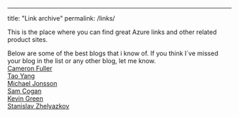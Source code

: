 ---
title: "Link archive"
permalink: /links/

This is the place where you can find great Azure links and other related product sites.

Below are some of the best blogs that i know of. If you think I´ve missed your blog in the list or any other blog, let me know.  
[Cameron Fuller](http://blogs.catapultsystems.com/cfuller/default.aspx "Cameron Fuller´s blog")  
[Tao Yang ](http://blog.tyang.org/ "Tao Yang´s blog")  
[Michael Jonsson ](http://azurefabric.com/ "Michael Jonsson´s blog")  
[Sam Cogan ](http://samcogan.com/ "Sam Cogan´s blog")  
[Kevin Green ](http://kevingreeneitblog.blogspot.se/ "Kevin Green´s blog")  
[Stanislav Zhelyazkov ](https://cloudadministrator.net/ "Stanislav Zhelyazkov´s blog")
